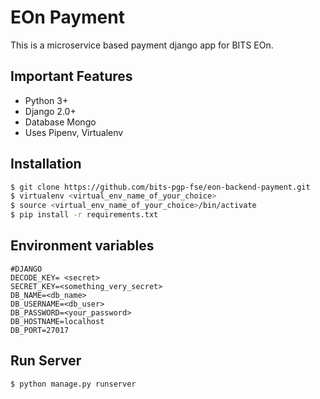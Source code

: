 # EOn Payment

This is a microservice based payment django app for BITS EOn.

## Important Features

- Python 3+
- Django 2.0+
- Database Mongo
- Uses Pipenv, Virtualenv

## Installation

```bash
$ git clone https://github.com/bits-pgp-fse/eon-backend-payment.git
$ virtualenv <virtual_env_name_of_your_choice>
$ source <virtual_env_name_of_your_choice>/bin/activate
$ pip install -r requirements.txt
```

## Environment variables

```
#DJANGO
DECODE_KEY= <secret>
SECRET_KEY=<something_very_secret>
DB_NAME=<db_name>
DB_USERNAME=<db_user>
DB_PASSWORD=<your_password>
DB_HOSTNAME=localhost
DB_PORT=27017

```

## Run Server

```bash
$ python manage.py runserver
```

